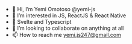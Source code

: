 - 👋 Hi, I’m Yemi Omotoso @yemi-js
- 👀 I’m interested in JS, ReactJS & React Native
- 🌱 Svelte and Typescript
- 💞️ I’m looking to collaborate on anything at all
- 📫 How to reach me yemi.js247@gmail.com

<!---
yemi-js/yemi-js is a ✨ special ✨ repository because its `README.md` (this file) appears on your GitHub profile.
You can click the Preview link to take a look at your changes.
--->

